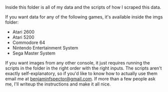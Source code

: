 Inside this folder is all of my data and the scripts of how I scraped this data.

If you want data for any of the following games, it's available inside the imgs folder:
 - Atari 2600
 - Atari 5200
 - Commodore 64
 - Nintendo Entertainment System
 - Sega Master System

If you want images from any other console, it just requires running the scripts in the folder in the right order with the right inputs. The scripts aren't exactly self-explanatory, so if you'd like to know how to actually use them email me at benjaminfspector@gmail.com. If more than a few people ask me, I'll writeup the instructions and make it all nice.